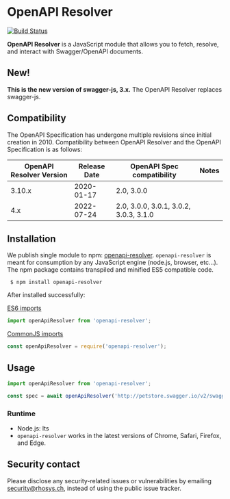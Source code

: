 # OpenAPI Resolver

[![Build Status](https://github.com/rhosys/openapi-resolver.js/actions/workflows/nodejs.yml/badge.svg)](https://github.com/rhosys/openapi-resolver.js/actions)

**OpenAPI Resolver** is a JavaScript module that allows you to fetch, resolve, and interact with Swagger/OpenAPI documents.

## New!

**This is the new version of swagger-js, 3.x.** The OpenAPI Resolver replaces swagger-js.

## Compatibility
The OpenAPI Specification has undergone multiple revisions since initial creation in 2010. 
Compatibility between OpenAPI Resolver and the OpenAPI Specification is as follows:

OpenAPI Resolver Version | Release Date | OpenAPI Spec compatibility | Notes
------------------ | ------------ | -------------------------- | -----
3.10.x | 2020-01-17 | 2.0, 3.0.0 |
4.x    | 2022-07-24 | 2.0, 3.0.0, 3.0.1, 3.0.2, 3.0.3, 3.1.0 |

## Installation

We publish single module to npm: [openapi-resolver](https://www.npmjs.com/package/openapi-resolver).
`openapi-resolver` is meant for consumption by any JavaScript engine (node.js, browser, etc...).
The npm package contains transpiled and minified ES5 compatible code.

```shell script
 $ npm install openapi-resolver
``` 

After installed successfully:

[ES6 imports](https://developer.mozilla.org/en-US/docs/Web/JavaScript/Reference/Statements/import)
```js
import openApiResolver from 'openapi-resolver';
```

[CommonJS imports](https://en.wikipedia.org/wiki/CommonJS)
```js
const openApiResolver = require('openapi-resolver');
```


## Usage

```js
import openApiResolver from 'openapi-resolver';

const spec = await openApiResolver('http://petstore.swagger.io/v2/swagger.json');
```


### Runtime 

- Node.js: lts
- `openapi-resolver` works in the latest versions of Chrome, Safari, Firefox, and Edge.

## Security contact

Please disclose any security-related issues or vulnerabilities by emailing [security@rhosys.ch](mailto:security@rhosys.ch), instead of using the public issue tracker.
